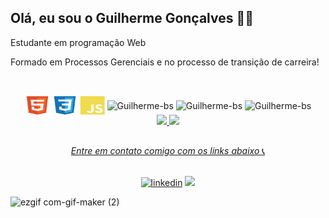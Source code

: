 <h2>Olá, eu sou o Guilherme Gonçalves 🖖🏻</h2>

Estudante em programação Web <br>
<!--💻Estudando Desenvolvimento WEB no SENAC-RJ <br>
 Estudando HTML, CSS, Javascript, Bootstrap, PHP e SQL <br> -->
Formado em Processos Gerenciais e no processo de transição de carreira!

##

<div align="center" style="display: inline_block"><br>
  <img align="center" alt="Guilherme-HTML" height="30" width="40" src="https://raw.githubusercontent.com/devicons/devicon/master/icons/html5/html5-original.svg">
  <img align="center" alt="Guilherme-CSS" height="30" width="40" src="https://raw.githubusercontent.com/devicons/devicon/master/icons/css3/css3-original.svg">
  <img align="center" alt="Guilherme-Js" height="30" width="40" src="https://raw.githubusercontent.com/devicons/devicon/master/icons/javascript/javascript-plain.svg">
  <img align="center" alt="Guilherme-bs" height="35" width="40" src="https://cdn.jsdelivr.net/gh/devicons/devicon/icons/bootstrap/bootstrap-original.svg" />
  <img align="center" alt="Guilherme-bs" height="55" width="45" src="https://cdn.jsdelivr.net/gh/devicons/devicon/icons/php/php-plain.svg" />
  <img align="center" alt="Guilherme-bs" height="60" width="55" src="https://cdn.jsdelivr.net/gh/devicons/devicon/icons/mysql/mysql-original-wordmark.svg" />
  


<div align="center">
<a href="https://github.com/guigonca">
  <img height="160em " src="https://github-readme-stats.vercel.app/api?username=guigonca&show_icons=true&theme=kacho_ga&include_all_commits=true&count_private=true"/>
  <img height="160em" src="https://github-readme-stats.vercel.app/api/top-langs/?username=guigonca&layout=compact&langs_count=7&theme=kacho_ga"/>
</div>
          
  ##
  <div align="center">
   <i> Entre em contato comigo com os links abaixo </i> 📞 
    <br>
    <br>
    </div>
  

  [![linkedin](https://img.shields.io/badge/LinkedIn-0077B5?style=for-the-badge&logo=linkedin&logoColor=white)](https://www.linkedin.com/in/guilherme-pgx/)
<a href="http://api.whatsapp.com/send?1=pt_BR&phone=5521986004671" target="_blank"><img src="https://img.shields.io/badge/WhatsApp-25D366?style=for-the-badge&logo=whatsapp&logoColor=white" target="_blank"></a>
          
  </div>
 
![ezgif com-gif-maker (2)](https://user-images.githubusercontent.com/86698354/204107230-f98dd388-d9d9-44ef-bd72-1a132856a745.gif)

  ##
  


